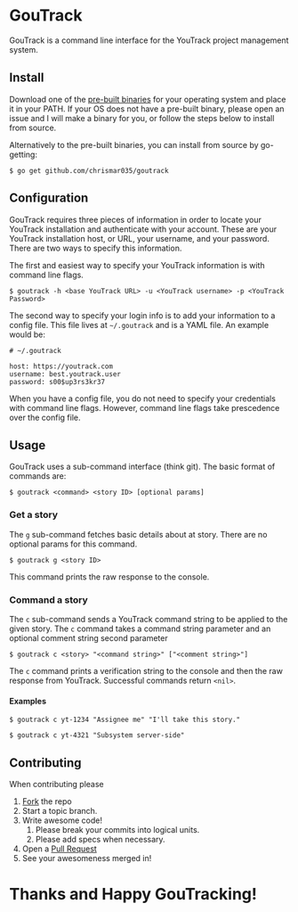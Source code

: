 # GouTrack

GouTrack is a command line interface for the YouTrack project management system.

## Install

Download one of the [pre-built binaries]() for your operating system and place
it in your PATH. If your OS does not have a pre-built binary, please open an
issue and I will make a binary for you, or follow the steps below to install
from source.

Alternatively to the pre-built binaries, you can install from source by
go-getting:

```
$ go get github.com/chrismar035/goutrack
```

## Configuration

GouTrack requires three pieces of information in order to locate your YouTrack
installation and authenticate with your account. These are your YouTrack
installation host, or URL, your username, and your password. There are two ways
to specify this information.

The first and easiest way to specify your YouTrack information is with command
line flags.

```
$ goutrack -h <base YouTrack URL> -u <YouTrack username> -p <YouTrack Password>
```

The second way to specify your login info is to add your information to a config
file. This file lives at `~/.goutrack` and is a YAML file. An example would be:

```
# ~/.goutrack

host: https://youtrack.com
username: best.youtrack.user
password: s00$up3rs3kr37
```

When you have a config file, you do not need to specify your credentials with
command line flags. However, command line flags take prescedence over the
config file.

## Usage

GouTrack uses a sub-command interface (think git). The basic format of commands
are:

```
$ goutrack <command> <story ID> [optional params]
```

### Get a story

The `g` sub-command fetches basic details about at story. There are no optional
params for this command.

```
$ goutrack g <story ID>
```

This command prints the raw response to the console.

### Command a story

The `c` sub-command sends a YouTrack command string to be applied to the given
story. The `c` command takes a command string parameter and an optional comment
string second parameter

```
$ goutrack c <story> "<command string>" ["<comment string>"]
```

The `c` command prints a verification string to the console and then the raw
response from YouTrack. Successful commands return `<nil>`.

#### Examples

```
$ goutrack c yt-1234 "Assignee me" "I'll take this story."
```

```
$ goutrack c yt-4321 "Subsystem server-side"
```

## Contributing

When contributing please

1. [Fork](https://github.com/chrismar035/goutrack/fork) the repo
1. Start a topic branch.
1. Write awesome code!
   1. Please break your commits into logical units.
   1. Please add specs when necessary.
1. Open a [Pull
   Request](https://github.com/chrismar035/goutrack/pulls)
1. See your awesomeness merged in!

# Thanks and Happy GouTracking!
